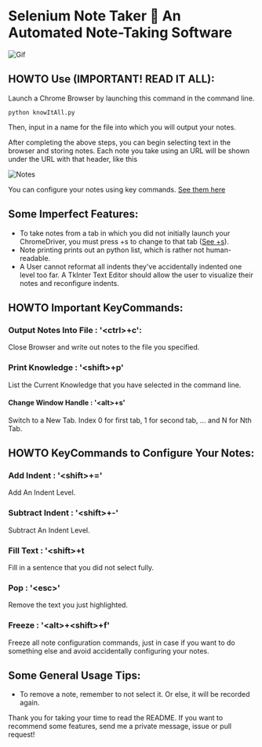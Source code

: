 # Selenium Note Taker 📝 An Automated Note-Taking Software

![Gif](https://media.giphy.com/media/U51DcStRjNOTKFaznO/giphy.gif)

## HOWTO Use (IMPORTANT! READ IT ALL):
Launch a Chrome Browser by launching this command in the command line. 

```
python knowItAll.py
```

Then, input in a name for the file into which you will output your notes.

After completing the above steps, you can begin selecting text in the browser and storing notes. Each note you take using an URL will be shown under the URL with that header, like this

![Notes](https://github.com/harris222/Selenium-Note-Taker-/blob/master/Example%20Notes/Notes.PNG)

You can configure your notes using key commands. [See them here](howto-important-keycommands)


## Some Imperfect Features:
- To take notes from a tab in which you did not initially launch your ChromeDriver, you must press <alt>+s to change to that tab ([See <alt>+s](change-window-handle)).
- Note printing prints out an python list, which is rather not human-readable. 
- A User cannot reformat all indents they've accidentally indented one level too far. A TkInter Text Editor should allow the user to visualize their notes
    and reconfigure indents.


## HOWTO Important KeyCommands:
### Output Notes Into File : '\<ctrl\>+c':
Close Browser and write out notes to the file you specified.

### Print Knowledge : '\<shift\>+p'
List the Current Knowledge that you have selected in the command line.

#### Change Window Handle : '\<alt\>+s'
Switch to a New Tab. Index 0 for first tab, 1 for second tab, 
... and N for Nth Tab. 

## HOWTO KeyCommands to Configure Your Notes:
### Add Indent : '\<shift\>+='
Add An Indent Level.

### Subtract Indent : '\<shift\>+-'
Subtract An Indent Level.

### Fill Text : '\<shift\>+t
Fill in a sentence that you did not select fully.

### Pop : '\<esc\>'
Remove the text you just highlighted. 

### Freeze : '\<alt\>+\<shift\>+f'
Freeze all note configuration commands, just in case if you want to do something else and avoid accidentally configuring your notes.

## Some General Usage Tips:
- To remove a note, remember to not select it. Or else, it will be recorded
again.

Thank you for taking your time to read the README. If you want to recommend some features, send me a private message, issue or pull request!
